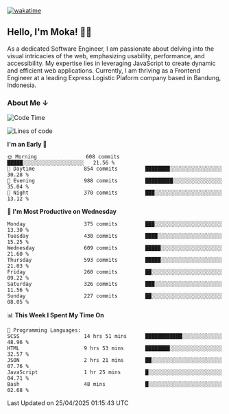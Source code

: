 [![wakatime](https://wakatime.com/badge/user/af9abd23-dba3-4dbe-973c-b045a9417a55.svg?style=social)](https://wakatime.com/@af9abd23-dba3-4dbe-973c-b045a9417a55)
## Hello, I'm Moka! 👋🏼


As a dedicated Software Engineer, I am passionate about delving into the visual intricacies of the web, emphasizing usability, performance, and accessibility. My expertise lies in leveraging JavaScript to create dynamic and efficient web applications. Currently, I am thriving as a Frontend Engineer at a leading Express Logistic Plaform company based in Bandung, Indonesia.

### About Me ↓

<!--START_SECTION:waka-->
![Code Time](http://img.shields.io/badge/Code%20Time-11%2C918%20hrs%205%20mins-blue)

![Lines of code](https://img.shields.io/badge/From%20Hello%20World%20I%27ve%20Written-4.2%20million%20lines%20of%20code-blue)

**I'm an Early 🐤** 

```text
🌞 Morning                608 commits         █████░░░░░░░░░░░░░░░░░░░░   21.56 % 
🌆 Daytime                854 commits         ████████░░░░░░░░░░░░░░░░░   30.28 % 
🌃 Evening                988 commits         █████████░░░░░░░░░░░░░░░░   35.04 % 
🌙 Night                  370 commits         ███░░░░░░░░░░░░░░░░░░░░░░   13.12 % 
```
📅 **I'm Most Productive on Wednesday** 

```text
Monday                   375 commits         ███░░░░░░░░░░░░░░░░░░░░░░   13.30 % 
Tuesday                  430 commits         ████░░░░░░░░░░░░░░░░░░░░░   15.25 % 
Wednesday                609 commits         █████░░░░░░░░░░░░░░░░░░░░   21.60 % 
Thursday                 593 commits         █████░░░░░░░░░░░░░░░░░░░░   21.03 % 
Friday                   260 commits         ██░░░░░░░░░░░░░░░░░░░░░░░   09.22 % 
Saturday                 326 commits         ███░░░░░░░░░░░░░░░░░░░░░░   11.56 % 
Sunday                   227 commits         ██░░░░░░░░░░░░░░░░░░░░░░░   08.05 % 
```


📊 **This Week I Spent My Time On** 

```text
💬 Programming Languages: 
SCSS                     14 hrs 51 mins      ████████████░░░░░░░░░░░░░   48.96 % 
HTML                     9 hrs 53 mins       ████████░░░░░░░░░░░░░░░░░   32.57 % 
JSON                     2 hrs 21 mins       ██░░░░░░░░░░░░░░░░░░░░░░░   07.76 % 
JavaScript               1 hr 25 mins        █░░░░░░░░░░░░░░░░░░░░░░░░   04.71 % 
Bash                     48 mins             █░░░░░░░░░░░░░░░░░░░░░░░░   02.68 % 
```


 Last Updated on 25/04/2025 01:15:43 UTC
<!--END_SECTION:waka-->
